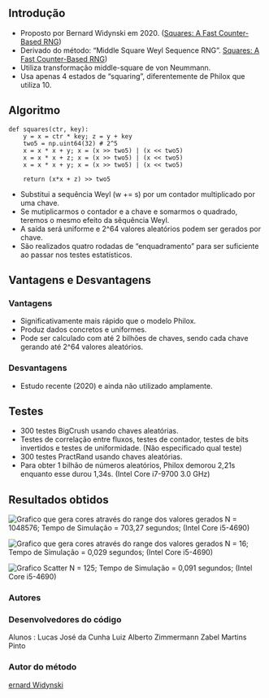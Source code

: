 ## Introdução

- Proposto por Bernard Widynski em 2020. ([Squares: A Fast Counter-Based RNG](https://arxiv.org/abs/2004.06278))
- Derivado do método: “Middle Square Weyl Sequence RNG”. [Squares: A Fast Counter-Based RNG](https://arxiv.org/abs/1704.00358))
- Utiliza transformação middle-square de von Neummann.
- Usa apenas 4 estados de “squaring”, diferentemente de Philox que utiliza 10.


## Algoritmo

```
def squares(ctr, key):
    y = x = ctr * key; z = y + key
    two5 = np.uint64(32) # 2^5
    x = x * x + y; x = (x >> two5) | (x << two5)
    x = x * x + z; x = (x >> two5) | (x << two5)
    x = x * x + y; x = (x >> two5) | (x << two5)

    return (x*x + z) >> two5    
```
- Substitui a sequência Weyl (w += s) por um contador multiplicado por uma chave.
- Se mutiplicarmos o contador e a chave e somarmos o quadrado, teremos o mesmo efeito da sêquência Weyl.
- A saída será uniforme e 2^64 valores aleatórios podem ser gerados por chave.
- São realizados quatro rodadas de “enquadramento” para ser suficiente ao passar nos testes estatísticos.

## Vantagens e Desvantagens
### Vantagens

- Significativamente mais rápido que o modelo Philox.
- Produz dados concretos e uniformes.
- Pode ser calculado com até 2 bilhões de chaves, sendo cada chave gerando até 2^64 valores aleatórios.

### Desvantagens

- Estudo recente (2020) e ainda não utilizado amplamente.

## Testes

- 300 testes BigCrush usando chaves aleatórias.
- Testes de correlação entre fluxos, testes de contador, testes de bits invertidos e testes de uniformidade. (Não especificado qual teste)
- 300 testes PractRand usando chaves aleatórias.
- Para obter 1 bilhão de números aleatórios, Philox demorou 2,21s enquanto esse durou 1,34s. (Intel Core i7-9700 3.0 GHz)

## Resultados obtidos

![Grafico que gera cores através do range dos valores gerados](https://github.com/Lucasgb7/Simulacao_Discreta/tree/main/Fast%20Counter-Based%20RNG/resultados/grafico1.png?raw=true)
N = 1048576; Tempo de Simulação = 703,27 segundos; (Intel Core i5-4690)

![Grafico que gera cores através do range dos valores gerados](https://github.com/Lucasgb7/Simulacao_Discreta/tree/main/Fast%20Counter-Based%20RNG/resultados/grafico2.png?raw=true)
N = 16; Tempo de Simulação = 0,029 segundos; (Intel Core i5-4690)

![Grafico Scatter](https://github.com/Lucasgb7/Simulacao_Discreta/tree/main/Fast%20Counter-Based%20RNG/resultados/grafico3.png?raw=true)
N = 125; Tempo de Simulação = 0,091 segundos; (Intel Core i5-4690)

### Autores

### Desenvolvedores do código
Alunos :  Lucas José da Cunha
          Luiz Alberto Zimmermann Zabel Martins Pinto
          
### Autor do método

[ernard Widynski](https://arxiv.org/search/cs?searchtype=author&query=Widynski%2C+B)
